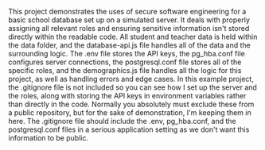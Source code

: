 This project demonstrates the uses of secure software engineering for a basic school database set up on a simulated server. It deals with properly assigning all relevant roles and ensuring sensitive information isn't stored directly within the readable code. All student and teacher data is held within the data folder, and the database-api.js file handles all of the data and the surrounding logic. The .env file stores the API keys, the pg_hba.conf file configures server connections, the postgresql.conf file stores all of the specific roles, and the demographics.js file handles all the logic for this project, as well as handling errors and edge cases. In this example project, the .gitignore file is not included so you can see how I set up the server and the roles, along with storing the API keys in environment variables rather than directly in the code. Normally you absolutely must exclude these from a public repository, but for the sake of demonstration, I'm keeping them in here. The .gitignore file should include the .env, pg_hba.conf, and the postgresql.conf files in a serious application setting as we don't want this information to be public.
